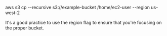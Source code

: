 aws s3 cp --recursive s3://example-bucket /home/ec2-user --region us-west-2

It's a good practice to use the region flag to ensure that you're focusing on the proper bucket.